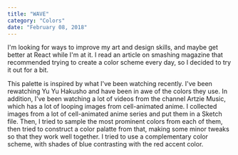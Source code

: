 ```yaml
---
title: "WAVE"
category: "Colors"
date: "February 08, 2018"
---
```


I'm looking for ways to improve my art and design skills, and maybe get better at React while I'm at it. I read an article on smashing magazine that recommended trying to create a color scheme every day, so I decided to try it out for a bit.

This palette is inspired by what I've been watching recently. I've been rewatching Yu Yu Hakusho and have been in awe of the colors they use. In addition, I've been watching a lot of videos from the channel Artzie Music, which has a lot of looping images from cell-animated anime. I collected images from a lot of cell-animated anime series and put them in a Sketch file. Then, I tried to sample the most prominent colors from each of them, then tried to construct a color palatte from that, making some minor tweaks so that they work well together. I tried to use a complementary color scheme, with shades of blue contrasting with the red accent color. 
